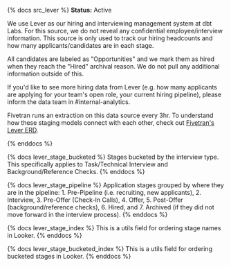 {% docs src_lever %}
**Status:** Active

We use Lever as our hiring and interviewing management system at dbt Labs. For this source, we do not reveal any confidential employee/interview information. This source is only used to track our hiring headcounts and how many applicants/candidates are in each stage.

All candidates are labeled as "Opportunities" and we mark them as hired when they reach the "Hired" archival reason. We do not pull any additional information outside of this.

If you'd like to see more hiring data from Lever (e.g. how many applicants are applying for your team's open role, your current hiring pipeline), please inform the data team in #internal-analytics.

Fivetran runs an extraction on this data source every 3hr. To understand how these staging models connect with each other, check out [Fivetran's Lever ERD](https://docs.google.com/presentation/d/1tBzVXX4m7P-6U3TR8QCjjbV7cVhD63QbeZJ8qmfqB2s/edit).

{% enddocs %}


{% docs lever_stage_bucketed %}
Stages bucketed by the interview type. This specifically applies to Task/Technical Interview and Background/Reference Checks.
{% enddocs %}

{% docs lever_stage_pipeline %}
Application stages grouped by where they are in the pipeline: 1. Pre-Pipeline (i.e. recruiting, new applicants), 2. Interview, 3. Pre-Offer (Check-In Calls), 4. Offer, 5. Post-Offer (background/reference checks), 6. Hired, and 7. Archived (if they did not move forward in the interview process).
{% enddocs %}

{% docs lever_stage_index %}
This is a utils field for ordering stage names in Looker.
{% enddocs %}

{% docs lever_stage_bucketed_index %}
This is a utils field for ordering bucketed stages in Looker.
{% enddocs %}

